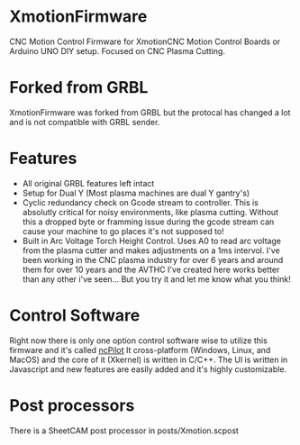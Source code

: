 # XmotionFirmware
CNC Motion Control Firmware for XmotionCNC Motion Control Boards or Arduino UNO DIY setup. Focused on CNC Plasma Cutting.

# Forked from GRBL
XmotionFirmware was forked from GRBL but the protocal has changed a lot and is not compatible with GRBL sender.

# Features
- All original GRBL features left intact
- Setup for Dual Y (Most plasma machines are dual Y gantry's)
- Cyclic redundancy check on Gcode stream to controller. This is absolutly critical for noisy environments, like plasma cutting. Without this
a dropped byte or framming issue during the gcode stream can cause your machine to go places it's not supposed to!
- Built in Arc Voltage Torch Height Control. Uses A0 to read arc voltage from the plasma cutter and makes adjustments on a 1ms intervol.
I've been working in the CNC plasma industry for over 6 years and around them for over 10 years and the AVTHC I've created here works better than any
other i've seen... But you try it and let me know what you think!

# Control Software
Right now there is only one option control software wise to utilize this firmware and it's called [ncPilot](https://github.com/UnfinishedBusiness/ncPilot)
It cross-platform (Windows, Linux, and MacOS) and the core of it (Xkernel) is written in C/C++. The UI is written in Javascript and new
features are easily added and it's highly customizable.


# Post processors
There is a SheetCAM post processor in posts/Xmotion.scpost
